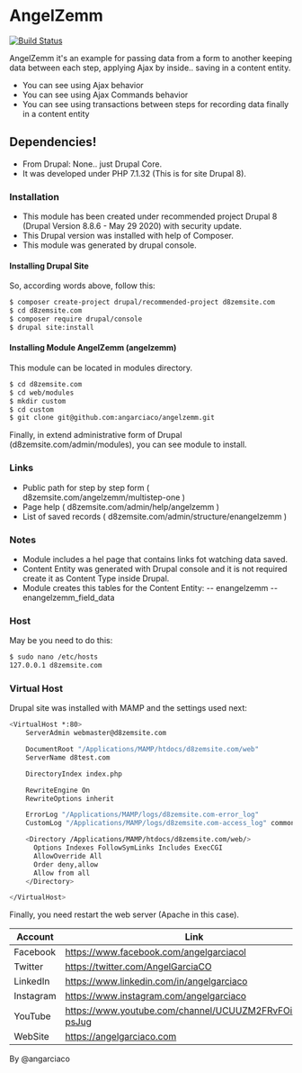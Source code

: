 # AngelZemm

[![Build Status](https://travis-ci.org/joemccann/dillinger.svg?branch=master)](https://angelgarciaco.com)

AngelZemm it's an example for passing data from a form to another keeping data between each step, applying Ajax by inside.. saving in a content entity.

  - You can see using Ajax behavior
  - You can see using Ajax Commands behavior
  - You can see using transactions between steps for recording data finally in a content entity

## Dependencies!

  - From Drupal: None.. just Drupal Core. 
  - It was developed under PHP 7.1.32 (This is for site Drupal 8).

### Installation

  - This module has been created under recommended project Drupal 8 (Drupal Version 8.8.6 - May 29 2020) with security update.
  - This Drupal version was installed with help of Composer.
  - This module was generated by drupal console.

#### Installing Drupal Site

So, according words above, follow this:

```sh
$ composer create-project drupal/recommended-project d8zemsite.com
$ cd d8zemsite.com
$ composer require drupal/console
$ drupal site:install
```

#### Installing Module AngelZemm (angelzemm)
This module can be located in modules directory.
```sh
$ cd d8zemsite.com
$ cd web/modules
$ mkdir custom
$ cd custom
$ git clone git@github.com:angarciaco/angelzemm.git
```

Finally, in extend administrative form of Drupal (d8zemsite.com/admin/modules), you can see module to install.

### Links

  - Public path for step by step form ( d8zemsite.com/angelzemm/multistep-one )
  - Page help ( d8zemsite.com/admin/help/angelzemm )
  - List of saved records ( d8zemsite.com/admin/structure/enangelzemm )

### Notes

  - Module includes a hel page that contains links fot watching data saved.
  - Content Entity was generated with Drupal console and it is not required create it as Content Type inside Drupal.
  - Module creates this tables for the Content Entity:
  -- enangelzemm
  -- enangelzemm_field_data

### Host

May be you need to do this:

```sh
$ sudo nano /etc/hosts
127.0.0.1 d8zemsite.com
```

### Virtual Host

Drupal site was installed with MAMP and the settings used next:

```sh
<VirtualHost *:80>
    ServerAdmin webmaster@d8zemsite.com

    DocumentRoot "/Applications/MAMP/htdocs/d8zemsite.com/web"
    ServerName d8test.com

    DirectoryIndex index.php

    RewriteEngine On
    RewriteOptions inherit

    ErrorLog "/Applications/MAMP/logs/d8zemsite.com-error_log"
    CustomLog "/Applications/MAMP/logs/d8zemsite.com-access_log" common

    <Directory /Applications/MAMP/htdocs/d8zemsite.com/web/>
      Options Indexes FollowSymLinks Includes ExecCGI
      AllowOverride All
      Order deny,allow
      Allow from all
    </Directory>

</VirtualHost>
```

Finally, you need restart the web server (Apache in this case).


| Account | Link |
| ------ | ------ |
| Facebook | https://www.facebook.com/angelgarciacol |
| Twitter | https://twitter.com/AngelGarciaCO |
| LinkedIn | https://www.linkedin.com/in/angelgarciaco |
| Instagram | https://www.instagram.com/angelgarciaco |
| YouTube | https://www.youtube.com/channel/UCUUZM2FRvFOiP7j2b-psJug |
| WebSite | https://angelgarciaco.com |


By @angarciaco

